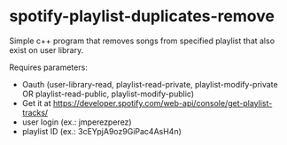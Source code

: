 # spotify-playlist-duplicates-remove
Simple c++ program that removes songs from specified playlist that also exist on user library.

Requires parameters:
 - Oauth (user-library-read, playlist-read-private, playlist-modify-private OR playlist-read-public, playlist-modify-public)
 - Get it at https://developer.spotify.com/web-api/console/get-playlist-tracks/
 - user login (ex.: jmperezperez)
 - playlist ID (ex.: 3cEYpjA9oz9GiPac4AsH4n)
